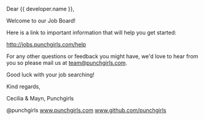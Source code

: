 Dear {{ developer.name }},

Welcome to our Job Board!

Here is a link to important information that will help you get started:

http://jobs.punchgirls.com/help

For any other questions or feedback you might have, we'd love to hear from you so please mail us at team@punchgirls.com.

Good luck with your job searching!

Kind regards,

Cecilia & Mayn,
Punchgirls

@punchgirls
www.punchgirls.com
www.github.com/punchgirls
